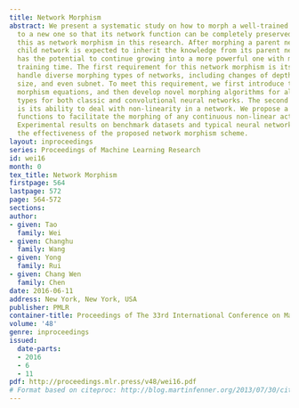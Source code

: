 ```yaml
---
title: Network Morphism
abstract: We present a systematic study on how to morph a well-trained neural network
  to a new one so that its network function can be completely preserved. We define
  this as network morphism in this research. After morphing a parent network, the
  child network is expected to inherit the knowledge from its parent network and also
  has the potential to continue growing into a more powerful one with much shortened
  training time. The first requirement for this network morphism is its ability to
  handle diverse morphing types of networks, including changes of depth, width, kernel
  size, and even subnet. To meet this requirement, we first introduce the network
  morphism equations, and then develop novel morphing algorithms for all these morphing
  types for both classic and convolutional neural networks. The second requirement
  is its ability to deal with non-linearity in a network. We propose a family of parametric-activation
  functions to facilitate the morphing of any continuous non-linear activation neurons.
  Experimental results on benchmark datasets and typical neural networks demonstrate
  the effectiveness of the proposed network morphism scheme.
layout: inproceedings
series: Proceedings of Machine Learning Research
id: wei16
month: 0
tex_title: Network Morphism
firstpage: 564
lastpage: 572
page: 564-572
sections: 
author:
- given: Tao
  family: Wei
- given: Changhu
  family: Wang
- given: Yong
  family: Rui
- given: Chang Wen
  family: Chen
date: 2016-06-11
address: New York, New York, USA
publisher: PMLR
container-title: Proceedings of The 33rd International Conference on Machine Learning
volume: '48'
genre: inproceedings
issued:
  date-parts:
  - 2016
  - 6
  - 11
pdf: http://proceedings.mlr.press/v48/wei16.pdf
# Format based on citeproc: http://blog.martinfenner.org/2013/07/30/citeproc-yaml-for-bibliographies/
---
```

